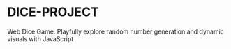 # DICE-PROJECT
Web Dice Game: Playfully explore random number generation and dynamic visuals with JavaScript
